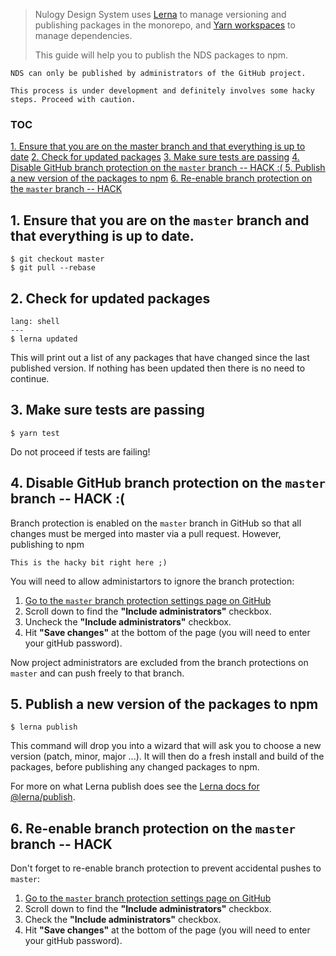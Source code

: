 > Nulogy Design System uses [Lerna](https://lernajs.io) to manage versioning and publishing packages in the monorepo, and [Yarn workspaces](https://yarnpkg.com/lang/en/docs/workspaces/) to manage dependencies.
>
> This guide will help you to publish the NDS packages to npm.

```hint
NDS can only be published by administrators of the GitHub project.
```

```hint|warning
This process is under development and definitely involves some hacky steps. Proceed with caution.
```

### TOC
[1. Ensure that you are on the master branch and that everything is up to date](#1-ensure-that-you-are-on-the-master-branch-and-that-everything-is-up-to-date)
[2. Check for updated packages](#2-check-for-updated-packages)
[3. Make sure tests are passing](#3-make-sure-tests-are-passing)
[4. Disable GitHub branch protection on the `master` branch -- HACK :( ](#4-disable-github-branch-protection-on-the-master-branch----hack-)
[5. Publish a new version of the packages to npm](#5-publish-a-new-version-of-the-packages-to-npm)
[6. Re-enable branch protection on the `master` branch -- HACK](#6-re-enable-branch-protection-on-the-master-branch----hack)

## 1. Ensure that you are on the `master` branch and that everything is up to date.

```code
$ git checkout master
$ git pull --rebase
```
## 2. Check for updated packages

```code
lang: shell
---
$ lerna updated
```

This will print out a list of any packages that have changed since the last published version. If nothing has been updated then there is no need to continue.

## 3. Make sure tests are passing

```code
$ yarn test
```

Do not proceed if tests are failing!

## 4. Disable GitHub branch protection on the `master` branch -- HACK :( 

Branch protection is enabled on the `master` branch in GitHub so that all changes must be merged into master via a pull request. However, publishing to npm

```hint|warning
This is the hacky bit right here ;)
```

You will need to allow administartors to ignore the branch protection:

1. [Go to the `master` branch protection settings page on GitHub](https://github.com/nulogy/design-system/settings/branch_protection_rules/2078646)
1. Scroll down to find the **"Include administrators"** checkbox.
1. Uncheck the **"Include administrators"** checkbox.
1. Hit **"Save changes"** at the bottom of the page (you will need to enter your gitHub password).

Now project administrators are excluded from the branch protections on `master` and can push freely to that branch.

## 5. Publish a new version of the packages to npm

```code
$ lerna publish
```

This command will drop you into a wizard that will ask you to choose a new version (patch, minor, major ...). It will then do a fresh install and build of the packages, before publishing any changed packages to npm.

For more on what Lerna publish does see the [Lerna docs for @lerna/publish](https://github.com/lerna/lerna/tree/master/commands/publish).

## 6. Re-enable branch protection on the `master` branch -- HACK

Don't forget to re-enable branch protection to prevent accidental pushes to `master`:

1. [Go to the `master` branch protection settings page on GitHub](https://github.com/nulogy/design-system/settings/branch_protection_rules/2078646)
1. Scroll down to find the **"Include administrators"** checkbox.
1. Check the **"Include administrators"** checkbox.
1. Hit **"Save changes"** at the bottom of the page (you will need to enter your gitHub password).